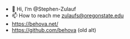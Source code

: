 - 👋 Hi, I’m @Stephen-Zulauf
- 📫 How to reach me zulaufs@oregonstate.edu
- https://behova.net/
- https://github.com/behova (old alt)

<!---
Stephen-Zulauf/Stephen-Zulauf is a ✨ special ✨ repository because its `README.md` (this file) appears on your GitHub profile.
You can click the Preview link to take a look at your changes.
--->
